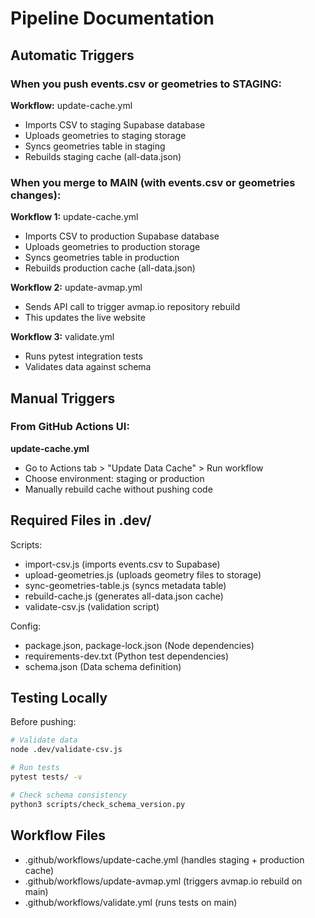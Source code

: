 # Pipeline Documentation

## Automatic Triggers

### When you push events.csv or geometries to STAGING:
**Workflow:** update-cache.yml
- Imports CSV to staging Supabase database
- Uploads geometries to staging storage
- Syncs geometries table in staging
- Rebuilds staging cache (all-data.json)

### When you merge to MAIN (with events.csv or geometries changes):
**Workflow 1:** update-cache.yml
- Imports CSV to production Supabase database
- Uploads geometries to production storage
- Syncs geometries table in production
- Rebuilds production cache (all-data.json)

**Workflow 2:** update-avmap.yml
- Sends API call to trigger avmap.io repository rebuild
- This updates the live website

**Workflow 3:** validate.yml
- Runs pytest integration tests
- Validates data against schema

## Manual Triggers

### From GitHub Actions UI:

**update-cache.yml**
- Go to Actions tab > "Update Data Cache" > Run workflow
- Choose environment: staging or production
- Manually rebuild cache without pushing code

## Required Files in .dev/

Scripts:
- import-csv.js (imports events.csv to Supabase)
- upload-geometries.js (uploads geometry files to storage)
- sync-geometries-table.js (syncs metadata table)
- rebuild-cache.js (generates all-data.json cache)
- validate-csv.js (validation script)

Config:
- package.json, package-lock.json (Node dependencies)
- requirements-dev.txt (Python test dependencies)
- schema.json (Data schema definition)

## Testing Locally

Before pushing:
```bash
# Validate data
node .dev/validate-csv.js

# Run tests
pytest tests/ -v

# Check schema consistency
python3 scripts/check_schema_version.py
```

## Workflow Files

- .github/workflows/update-cache.yml (handles staging + production cache)
- .github/workflows/update-avmap.yml (triggers avmap.io rebuild on main)
- .github/workflows/validate.yml (runs tests on main)
